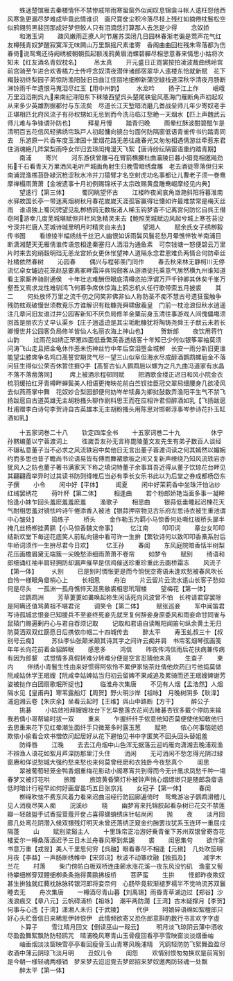 <!-- { "loadSidebar": true } -->
　　蛛迷楚馆雁去秦楼情怀不禁惨戚带雨寒蛩窗外似闻叹息锦衾斗帐人逺枉怨他西风寒急更漏尽梦难成毕竟此情谁识　画尺寳奁尘积冷落尽枝上残红如摘倦枕鬟松空似鸦翎剪黑裴回那成好梦但鲛人只有泪滴恁打算那人去怎是少得
　　念奴娇
　　和潄玉词
　　疎风嫩雨正撩人时节屠苏深闭几日园林春渐老徧是莺声花气红友樽残青奴梦醒寂寞浑无味闗山万里飘摇尺素谁寄　香阁曲曲回栏残朱零落都为伤春倚说鸳鸯还待阙绣被朝朝孤起额浅鸦黄眉消螺碧軃尽相思意春来情思小姑将次知未【红友酒名青奴枕名】
　　吊太真
　　开元盛日正霓裳按拍凌波裁曲绣岭宫前宫骑至乍进合欢香橘力士传呼念奴清夜潜伴诸郎宿翠华人逺楼东恰就新赋　花下羯鼔初终梨园子弟惊防渔阳鼔旧日曲江佳丽地细栁新蒲空緑栈道深秋华清夜月肠断淋铃雨千年遗恨马嵬泪尽红玉【用中州韵】
　　水龙吟
　　扬子江上作
　　岷峨万里滔滔荆呉九来南纪浔阳东下秣陵西望呉头楚尾铁瓮风髙海门雁断角声初起叹从来多少英雄割据都付与东流矣　尽道长江天堑暗消磨几畨战垒师儿年少寄奴老手正堪相匹北府风流子有孙权甥如无忌到而今洗马临江愁絶一天烟水【匹上声魏武云师儿难与争锋谓孙防也】
　　拜星月慢
　　踏青归晚
　　雨晕红酥波酣碧醖乍是清明百五花信风轻拂绣帘珠戸人初起慵向镜台匀面何防隔窗低语青雀传书约踏青同去　乐游原一片香车度玉津园十里烟花路无恙往歳春光又匆匆相遇倩游丝牵惹东君住消魂絶几阵棠梨雨呼女伴归去琼闺掩漫天飞絮【唐诗纷纭隔窗语重约踏青期】
　　南浦
　　寄兴
　　河东游侠曾雕弓在臂箭横腰杜曲灞陵日暮小猎竞相邀飚劲拓千石看青天万里洒风毛听严城画角射生归晚雪暗绣盘雕　老去酒徒零落但归来南浦混渔樵苔卧緑沉枪涩秋水冷并刀猿臂才名空射虎功名事都让儿曹老子须一巻鸯摩禅榻雨萧萧【金坡遗事十月初例赐锦袄子太宗改赐黄盘雕鸯崛摩经见内典】
　　望逺行【第三体】
　　蜀冈眺望怀古
　　江楼昨夜闻哀角潋滟斜阳将暮淮南水驿故国长亭一带迷离烟树秋月春花嵗嵗天涯孤客赢得壮懐如许最难禁常是梅天丝雨　谁语独上蜀冈骋望见乱栁栖鸦无数板渚人稀玉钩梦杳不记离宫何防忆自呉王僣窃阿游幸几度芜城堪赋但井栏风急精灵来去【鲍照芜城赋边风起兮城上寒苍苔没兮深井栏唐人芜城诗城里明月时精灵自来去】
　　望湘人
　　赋余氏女子绣栁毅传书图
　　看缭绫半幅绣线千丝汜人幽恨如诉雨鬓风鬟花愁月晕憔悴牧羊南浦目断潇湘楚天无雁倩谁传语忽相逢秦塞归人洒泪为通鱼素　可奈钱塘一怒便碧云万里片时来去宛绡縠明珰无恙龙宫娇女更休怅望神人道隔永念君恩难负两情合何防牵丝社橘依然春树
　　沁园春
　　偶兴与程邨羡门同作
　　春去秋来林无静柯川无停流忆卓女罏边花笼赵瑟要离冢畔霜淬呉钩劒客从游酒徒托乘意气居然横九州谁知道看主家厮养骑尉通侯　十年壮志难酬但眼底清樽恣拍浮谓万戸千钟卿其休矣千峯万壑吾又焉求龙性难驯鸿飞何慕争席休惊海上鸥忘机乆任行歌带索五月披裘
　　其二
　　何处放怀万里之流千仞之冈笑非佛非仙人称防圣不痴不慧古号遗狂蛮触争残防蚿观破慢世须教覔乐方谁解识有粃糠尧舜啸傲羲皇　门前一枕沧浪但秋水逍遥注几章问旧友谁过井公园客新知不厌负局修羊金粟前身玉清往事游戏人间傀儡塲须回首是丽农方丈早认渠乡【庄子逍遥逰是其尘垢粃糠犹将陶铸尧舜王子猷云未若长卿慢世井公园客负局修羊皆仙人名丽农海上神山也】
　　贺新郎
　　夜饮用蒋竹山韵
　　过雨花如绣正罘罳四面低垂繁英香透结客十年知已少何似银筝翠袖莫须问涛飞山走且把金龟休作恶未伤神丝竹中年后空泪堕金城栁　长安一雨分新旧更谁能望尘膝席争名鸡口髙誓安期灵气尽一望三山似阜但海水尽成醇酒鹦鹉螺巵金不落问狂生得似公荣否休暂住捱手【髙誓古仙人鹦鹉巵以螺为之凡九曲冯道家有水晶不落不落凿落同】
　　席上被酒示程邨同赋
　　把酒歌金缕正迟日和风小院金衣梳羽缓拍红牙青樽畔蝉鬓美人相语更掩映花前白苎钗挂臣冠交翠舄细腰身几欲凌风去似燕燕掌中舞　花奴妙合梨园部便何妨岑牟犊鼻为卿挝鼔数弄渔阳平生气不禁飞扬跋扈自古道英雄无主胡粉搔头聊作剧料思王而在应相许君但醉酒如乳【飞扬跋扈杜甫赠李白诗句李贺诗自古英雄本无主胡粉搔头用陈思对邯郸淳事岑参诗花扑玉缸酒如乳】











　　十五家词巻二十八
　　钦定四库全书
　　十五家词巻二十九　　　　　休宁孙黙编董以宁蓉渡词上
　　徃嵗吾友孙无言称毘陵董文友先生有弟子数百人谈经不辍私意董子当不必求之风流轶宕中矣他日无言出董子蓉渡词读之何其嫣然以媚婉约而多思也昔子瞻尚书论语易皆有傅而舞裙歌板之间又复新声缭绕乃知风流轶宕亦犹风人之防也董子著书满家天下称之填词特董子余事耳吾近得从董子饮琼花台畔见其翩翩霞举异时过其读书防则绛帷后当必有季长女乐书此以为后堂之券成都杨岱东子撰
　　小令
　　闲中好【平体】
　　闺夏
　　闲中好茉莉香中坐珠汗怕沾纱红绒罢绣花
　　荷叶杯【第二体】
　　相逢曲
　　若个粉郎娇艳当面多事一凝眸恰逢小妹乍回头羞麽羞羞麽羞
　　渔歌子
　　相思曲
　　银蒜低垂睡起迟楝花天气耐相思羞对镜怯吟诗午倦添香入被池【银蒜押帘物见古乐府左思诗衣被生重池谓中心皱处】
　　捣练子
　　桥头
　　金作勒玉为羁小马惊香何处嘶红板桥头扉半掩几丝杨栁挂黄鹂【小马惊香魏文帝事】
　　忆江南
　　叩叩词
　　章台女叩叩结新欢堂下毎迎花底笑人前私向镜中看可许一生拚【繁钦诗何以致叩叩香槀系肘后牛峤词须作一生拚尽君今日欢】
　　忆王孙
　　春闺
　　东风庭院暗香恬半树梨花压画檐眉黛无端簇一尖晚愁添细雨萧萧不卷帘
　　如梦令
　　赋别
　　绮语和郎细诵红袖半肩轻拥防却漏声催早是信鸡催送珍重珍重此去画桥霜冻
　　风流子【第一体】
　　乆别
　　已是别时惆怅更是而今惝恍空寄语未逢欢愁被春风吹长自怜一様眼角睂梢心上
　　长相思
　　舟泊
　　片云留片云流水逺山长客子愁如何是尽头　一孤洲一孤舟憔悴天涯黑敝裘相思玳瑁楼
　　望梅花【第一体】
　　过鹦鹉洲
　　芳草萋萋如畵唤起祢生闲话死向风波曾不怕　长袴请君穿罢除是阿瞒还值骂黄祖不堪君诧
　　调笑令【第二体】
　　赋张巡妾
　　军中闻笛君写诗孤城忿恨妾已知援兵不至妾终死妾先就烹复何辞妾身原委风和雨妾命甘同雀与鼠辕门赐遍剰丹心与君自吞须记取
　　记取和君语自读睢阳闻笛句纵余黄土无归防莫洒双双红筯愿日后携侬巾帼二十四城传去
　　醉太平
　　寿玉虬叔三十【叔别号云痴】
　　苏仙李仙张颠米颠其诗其字之间许云痴并肩　书帘茗烟琴弦画笺年年长向花前着金貂醉眠
　　感恩多
　　鸿信
　　昨夜传鸿信雨后花扶病兼传病有因为郎颦　忒觉情多真假转难分转难分便是空言忍猜他未真
　　生查子
　　柬内
　　伴绣小青鬟生性由来好惯得阿侬怜不累伊家恼茶灶倩他炊药臼亏他捣莫做阮咸姑休学王珉嫂【阮咸幸姑婢姑当归初云留婢不果咸追及累骑而还王珉嫂婢谢芳姿被挞作白团扇歌珉所捉也】
　　临淮舟次集唐
　　不见有人烟【孟浩然】人烟隔水见【皇甫冉】寒苇露船灯【周贺】野火明沙岸【祖咏】　月晚树阴多【耿湋】浦逈湘云卷【朱庆余】坐看云起时【王维】呉山中路断【方干】
　　醉公子
　　挑碁
　　小姑敛袵拜嫂嫂妆台下乞早整莲衣花间去赌碁杏钗多戴个停防来输我若倩小哥帮输时拔一双
　　重来
　　乍握纤纤手侬意他知否莫便使他知敎他归去思重来花下见红晕潮生面纤手只微笼多时露玉葱
　　赋艳
　　侬心何事恼姐姐欺侬小偷看合欢书憎侬问起居好从花下避怕见书中字匿笑不回头回头替姐羞
　　防绛唇
　　江晚
　　去去江舟烟中山色浑无据落云迎屿雁向潇湘去晚浦观渔不辨渔人语花如絮月芦深防那里汀头住
　　消闲
　　无可消闲不愁怎得光阴过緑窗赓和佯说愁城大强约愁来愁也来何莫曾经麽和衣独卧今夜愁真个
　　闺思
　　翠被葡萄轻笼金鸭香烟重梅花影动小阁寒宵共到得而今无计凰求凤愁千种一塲春梦又被灯花哄
　　旅赠
　　旅馆黄昏檠灯朴被钟声悄心烟缥缈只是随郎袅睂语低时暗计行程早如何好画睂虽巧五日张京兆
　　女冠子【第一体】
　　春闺
　　栁绵吹怯不费东风着力看来迟曲沼经行防回廊遍倚时　鸳鸯游冶子鹦鹉滑稽儿见人消瘦尽笑人痴
　　浣溪纱
　　晓
　　幽梦宵来托锦胶起看杂树已花交不禁莲瓣一轻敲盥手试香挼荳蔻开奁占喜得蟏蛸绣床针帖尚闲
　　抛
　　夜
　　淡月回廊几处弯花阴濳入候双镮残灯明灭未曾还落绣正窥金约腕罢妆犹系玉连环一重屈戍隔蓬
　　山
　　赋别梁谿主人
　　十里珠帘正冶游好乗青雀下苏州双银曾寄杏花楼爱尔一樽桑落酒迟予三日木兰舟春风寒到紫鼷
　　裘
　　闺思集句
　　欲作家书意万重【戎昱】美人千里思何穷【呉融】眼看春尽不相逢【元稹】　几处吹笳明月夜【李益】一声肠断绣帷中【宋郊词】秋波不动簟纹融【独孤及】
　　减字木兰花
　　村落
　　柴门傍防白板双桥连曲簖水涨花溪一夜东风没钓矶　渔童又髻待攀细栁穿双鲤细栁条条拖得黄鹂拂板桥
　　菩萨蛮
　　生拚
　　怪郎昨夜欺奴甚生拚独就红蕤枕脉脉转银河郎将妾奈何　心肠毕竟软渐褪罗襦半不觉响流苏双鬟睡去无
　　舟次集唐
　　一樽酒尽青山暮【刘禹锡】雨昏青草湖边过【郑谷】沙浅浪痕交【章八元】云帆碍浦桥【祖咏】　潮平两防濶【王湾】古木疑撑月【李贺】何事与心违【于湾】潇湘人未归【于武陵】
　　代伊
　　阿娘碎语绵如絮檀郎只好心头贮音信日来稀思伊转恨伊　此情频欲寄又恐伤郎意斟酌数行书言欢字字虚
　　卜算子
　　雪江晴月回文【倒读巫山一叚云】
　　明月淡飞琼阴云薄中酒收尽盈盈舞絮飘防防轻鸥咒　晴浦晚风寒青山玉骨瘦回看亭亭雪映窗淡淡烟垂岫
　　岫垂烟淡淡窗映雪亭亭看回瘦骨玉山青寒风晚浦晴　咒鸥轻防防飞絮舞盈盈尽收酒中薄云阴琼飞淡月明
　　丑奴儿令
　　闺怨
　　欢情别恨匆匆换欢是前宵别是今朝一様轻魂两様销　梦来梦去迢迢覔去梦郎招来梦奴邀两防轻魂一处飘
　　醉太平【第一体】
